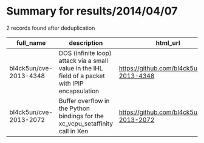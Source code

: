 
# Summary for results/2014/04/07
    
2 records found after deduplication

| full_name | description | html_url | matched_list | matched_count | pushed_at | size | stargazers_count | language | forks_count |
|------------------------|---------------------------------------------------------------------------------------------------|-------------------------------------------|----------------|-----------------|---------------------------|--------|--------------------|------------|---------------|
| bl4ck5un/cve-2013-4348 | DOS (infinite loop) attack via a small value in the IHL field of a packet with IPIP encapsulation | https://github.com/bl4ck5un/cve-2013-4348 | ['cve-2'] | 1 | 2014-04-07 14:39:04+00:00 | 172 | 0 | C | 0 |
| bl4ck5un/cve-2013-2072 | Buffer overflow in the Python bindings for the xc_vcpu_setaffinity call in Xen | https://github.com/bl4ck5un/cve-2013-2072 | ['cve-2'] | 1 | 2014-04-07 14:30:22+00:00 | 228 | 0 | C | 0 |
